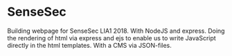 # SenseSec
Building webpage for SenseSec LIA1 2018. With NodeJS and express.
Doing the rendering of html via express and ejs to enable us to write JavaScript directly in the html templates.
With a CMS via JSON-files.
